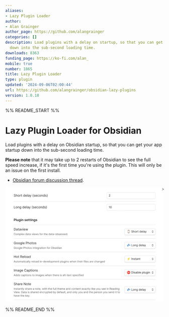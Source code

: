 ```yaml
---
aliases:
- Lazy Plugin Loader
author:
- Alan Grainger
author_page: https://github.com/alangrainger
categories: []
description: Load plugins with a delay on startup, so that you can get your app startup
  down into the sub-second loading time.
downloads: 8363
funding_page: https://ko-fi.com/alan_
mobile: true
number: 1865
title: Lazy Plugin Loader
type: plugin
updated: '2024-09-06T02:00:44'
url: https://github.com/alangrainger/obsidian-lazy-plugins
version: 1.0.18
---
```


%% README_START %%

# Lazy Plugin Loader for Obsidian

Load plugins with a delay on Obsidian startup, so that you can get your app startup down into the sub-second loading time.

**Please note** that it may take up to 2 restarts of Obsidian to see the full speed increase, if it's the first time you're using the plugin. This will only be an issue on the first install.

- [Obsidian forum discussion thread](https://forum.obsidian.md/t/87627).

![](https://raw.githubusercontent.com/alangrainger/obsidian-lazy-plugins/HEAD/screenshot.png)


%% README_END %%